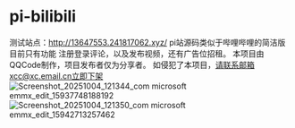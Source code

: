 # pi-bilibili
测试站点：http://13647553.241817062.xyz/
pi站源码类似于哔哩哔哩的简洁版
目前只有功能
注册登录评论，以及发布视频，还有广告位招租。
本项目由QQCode制作，项目发布者仅为分享者。
如侵犯了本项目，请联系邮箱xcc@xc.email.cn立即下架
![Screenshot_20251004_121344_com microsoft emmx_edit_15937748188192](https://github.com/user-attachments/assets/8b6346e1-d6a4-4283-b0c4-4890b2486410)
![Screenshot_20251004_121350_com microsoft emmx_edit_15942713257462](https://github.com/user-attachments/assets/6816db1d-bfae-4c34-a046-c88103ed198d)
